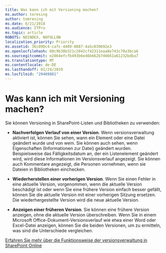 ```yaml
---
title: Was kann ich mit Versioning machen?
ms.author: toresing
author: tomresing
ms.date: 6/21/2018
ms.audience: ITPro
ms.topic: article
ROBOTS: NOINDEX, NOFOLLOW
localization_priority: Priority
ms.assetid: 36c890c4-cafc-4409-8887-4a5c039692e3
ms.openlocfilehash: 60c9b30b321c2042cf42311eaa8e743c70a3bca6
ms.sourcegitcommit: e2864efcfb493b6e46b662b746661a61232bdba7
ms.translationtype: MT
ms.contentlocale: de-DE
ms.lasthandoff: 01/24/2019
ms.locfileid: "29469881"
---
```

# <a name="what-can-i-do-with-versioning"></a>Was kann ich mit Versioning machen?

Sie können Versioning in SharePoint-Listen und Bibliotheken zu verwenden:
  
- **Nachverfolgen Verlauf von einer Version**. Wenn versionsverwaltung aktiviert ist, können Sie sehen, wann ein Element oder eine Datei geändert wurde und von wem. Sie können auch sehen, wenn Eigenschaften (Informationen zur Datei) geändert wurden. Beispielsweise das Fälligkeitsdatum an, der ein Listenelement geändert wird, wird diese Informationen im Versionsverlauf angezeigt. Sie können auch Kommentare angezeigt, die Personen vornehmen, wenn sie Dateien in Bibliotheken einchecken. 
    
- **Wiederherstellen einer vorherigen Version**. Wenn Sie einen Fehler in eine aktuelle Version, vorgenommen, wenn die aktuelle Version beschädigt ist oder wenn Sie eine frühere Version einfach besser gefällt, können Sie die aktuelle Version mit einer vorherigen Sitzung ersetzen. Die wiederhergestellte Version wird die neue aktuelle Version. 
    
- **Anzeigen einer früheren Version**. Sie können eine frühere Version anzeigen, ohne die aktuelle Version überschreiben. Wenn Sie in einem Microsoft Office-Dokument-Versionsverlauf wie etwa einer Word oder Excel-Datei anzeigen, können Sie die beiden Versionen, um zu ermitteln, was sind die Unterschiede vergleichen. 
    
[Erfahren Sie mehr über die Funktionsweise der versionsverwaltung in SharePoint Online](https://go.microsoft.com/fwlink/?linkid=875710)
  

